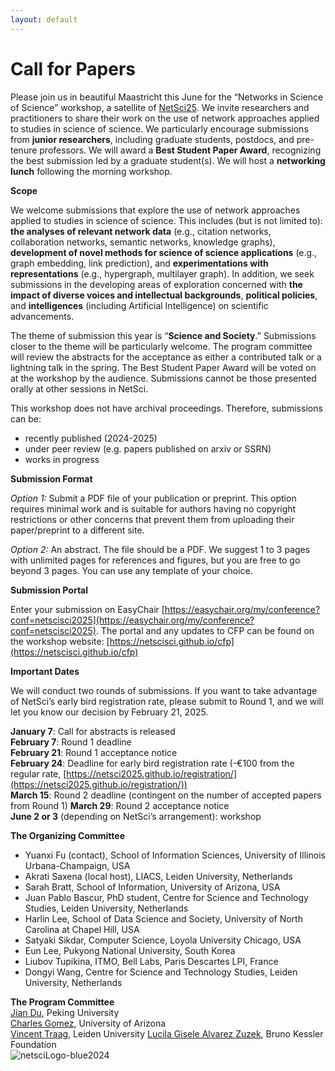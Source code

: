```yaml
---
layout: default
---
```


# Call for Papers

Please join us in beautiful Maastricht this June for the “Networks in Science of Science” workshop, a satellite of [NetSci25](https://netsci2025.github.io/). We invite researchers and practitioners to share their work on the use of network approaches applied to studies in science of science. We particularly encourage submissions from **junior researchers**, including graduate students, postdocs, and pre-tenure professors. We will award a **Best Student Paper Award**, recognizing the best submission led by a graduate student(s). We will host a **networking lunch** following the morning workshop. 

**Scope**

We welcome submissions that explore the use of network approaches applied to studies in science of science. This includes (but is not limited to): **the analyses of relevant network data** (e.g., citation networks, collaboration networks, semantic networks, knowledge graphs), **development of novel methods for science of science applications** (e.g., graph embedding, link prediction), and **experimentations with representations** (e.g., hypergraph, multilayer graph). In addition, we seek submissions in the developing areas of exploration concerned with **the impact of diverse voices and intellectual backgrounds**, **political policies**, and **intelligences** (including Artificial Intelligence) on scientific advancements. 

The theme of submission this year is “**Science and Society**.” Submissions closer to the theme will be particularly welcome. The program committee will review the abstracts for the acceptance as either a contributed talk or a lightning talk in the spring. The Best Student Paper Award will be voted on at the workshop by the audience. Submissions cannot be those presented orally at other sessions in NetSci.

This workshop does not have archival proceedings. Therefore, submissions can be:
- recently published (2024-2025)
- under peer review (e.g. papers published on arxiv or SSRN)
- works in progress
  
**Submission Format**

_Option 1:_ Submit a PDF file of your publication or preprint. This option requires minimal work and is suitable for authors having no copyright restrictions or other concerns that prevent them from uploading their paper/preprint to a different site. 

_Option 2:_ An abstract. The file should be a PDF. We suggest 1 to 3 pages with unlimited pages for references and figures, but you are free to go beyond 3 pages. You can use any template of your choice.

**Submission Portal**

Enter your submission on EasyChair [https://easychair.org/my/conference?conf=netscisci2025](https://easychair.org/my/conference?conf=netscisci2025). The portal and any updates to CFP can be found on the workshop website: [https://netscisci.github.io/cfp](https://netscisci.github.io/cfp)  

**Important Dates**

We will conduct two rounds of submissions. If you want to take advantage of NetSci’s early bird registration rate, please submit to Round 1, and we will let you know our decision by February 21, 2025. 

**January 7**: Call for abstracts is released  
**February 7**: Round 1 deadline  
**February 21**: Round 1 acceptance notice  
**February 24**: Deadline for early bird registration rate (-€100 from the regular rate, [https://netsci2025.github.io/registration/](https://netsci2025.github.io/registration/))  
**March 15**: Round 2 deadline (contingent on the number of accepted papers from Round 1)
**March 29**: Round 2 acceptance notice  
**June 2 or 3** (depending on NetSci’s arrangement): workshop  

**The Organizing Committee**

* Yuanxi Fu (contact), School of Information Sciences, University of Illinois Urbana-Champaign, USA
* Akrati Saxena (local host), LIACS, Leiden University, Netherlands
* Sarah Bratt, School of Information, University of Arizona, USA
* Juan Pablo Bascur, PhD student, Centre for Science and Technology Studies, Leiden University, Netherlands
* Harlin Lee, School of Data Science and Society, University of North Carolina at Chapel Hill, USA
* Satyaki Sikdar, Computer Science, Loyola University Chicago, USA
* Eun Lee, Pukyong National University, South Korea
* Liubov Tupikina, ITMO, Bell Labs, Paris Descartes LPI, France
* Dongyi Wang, Centre for Science and Technology Studies, Leiden University, Netherlands

**The Program Committee**  
[Jian Du](https://www.nihds.pku.edu.cn/en/info/1027/1024.htm), Peking University  
[Charles Gomez](https://sociology.arizona.edu/person/charles-gomez), University of Arizona  
[Vincent Traag](https://www.traag.net), Leiden University
[Lucila Gisele Alvarez Zuzek](https://scholar.google.com.ar/citations?user=CgrQ6asAAAAJ&hl=es), Bruno Kessler Foundation  
![netsciLogo-blue2024](https://github.com/user-attachments/assets/375c6835-c4d4-4ce8-a665-dc51a968de66)

<!--
We welcome submissions that explore the use of network science in the field of Science of Science. This includes (but is not limited to) topics such as the analysis of:
- citation networks
- collaboration networks
- semantic networks
- knowledge graphs
- time-varying graphs
- hypergraphs
- multi-layer graphs
- link prediction
- graph mining
- graph embedding

In addition, we seek submissions in the developing areas of exploration concerned with the **impact of diverse voices, intellectual backgrounds, and intelligences (including Artificial Intelligence) on scientific advance**. 

## Scope

This workshop does not have archival proceedings. Therefore we welcome submissions that are:
- new empirical work
- recently published papers (2023-2024)
- under peer review (e.g. papers published on arxiv or SSRN)
- works in progress

The submitted works cannot be those presented orally at other sessions in NetSci. The program committee will review and vote on acceptance and Best Student Paper Award. Please declare the submission as a student paper by using the keyword “student paper” in the keywords section. 

## Format
They can be written using any template, in latex or word.

**Option 1**: Submit a PDF file of your publication or preprint. This option requires minimal work and is suitable for authors having no copyright restrictions or other concerns that prevent them from uploading their paper/preprint to a different site. 

**Option 2**: An abstract. The file should be a PDF. We suggest 1 to 3 pages with unlimited pages for references and figures, but you are free to go beyond 3 pages. You can use any template of your choice.

## Submission
We will conduct two rounds of submissions. If you want to take advantage of NetSci’s early bird registration rate, please submit to Round 1, and we will let you know our decision by March 23. Enter your submission on [OpenReview](https://openreview.net/group?id=NetSci/2024/Workshop/S4S). 


## Important Dates

- **Feb 1**: Call for papers is released
- **March 3**: Round 1 deadline for contributions
- **March 23**: Round 1 acceptance notice
- **April 8**: [Early bird registration](https://netsci2024.com/en/participate/registration) for NetSci
- **April 20**: Round 2 deadline for contributions
- **May 4**: Round 2 acceptance notice
- **June 18 Afternoon**: Workshop 
-->
